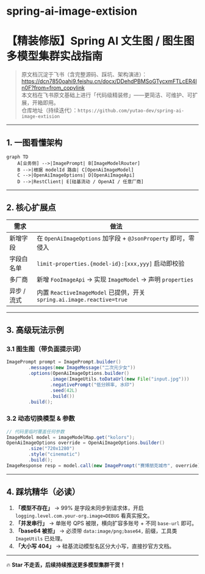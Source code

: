 # spring-ai-image-extision
# 【精装修版】Spring AI 文生图 / 图生图 多模型集群实战指南

> 原文档沉淀于飞书（含完整源码、踩坑、架构演进）：  
> https://dcn7850oahi9.feishu.cn/docx/DDehdPBMSoGTycxmFTLcER4In0F?from=from_copylink  
> 本文档在飞书原文基础上进行「代码级精装修」——更简洁、可维护、可扩展，开箱即用。  
> 仓库地址（持续迭代）：`https://github.com/yutao-dev/spring-ai-image-extision`

---

## 1. 一图看懂架构
```mermaid
graph TD
    A[业务侧] -->|ImagePrompt| B[ImageModelRouter]
    B -->|根据 modelId 路由| C[OpenAiImageModel]
    C -->|OpenAiImageOptions| D[OpenAiImageApi]
    D -->|RestClient| E[硅基流动 / OpenAI / 任意厂商]

```

---

## 2. 核心扩展点
| 需求 | 做法 |
|---|---|
| 新增字段 | 在 `OpenAiImageOptions` 加字段 + `@JsonProperty` 即可，零侵入 |
| 字段白名单 | `limit-properties.{model-id}:[xxx,yyy]` 启动即校验 |
| 多厂商 | 新增 `FooImageApi` → 实现 `ImageModel` → 声明 `properties` |
| 异步 / 流式 | 内置 `ReactiveImageModel` 已提供，开关 `spring.ai.image.reactive=true` |

---

## 3. 高级玩法示例
### 3.1 图生图（带负面提示词）
```java
ImagePrompt prompt = ImagePrompt.builder()
        .messages(new ImageMessage("二次元少女"))
        .options(OpenAiImageOptions.builder()
                .image(ImageUtils.toDataUrl(new File("input.jpg")))
                .negativePrompt("低分辨率, 水印")
                .seed(42L)
                .build())
        .build();
```

### 3.2 动态切换模型 & 参数
```java
// 代码里临时覆盖任何参数
ImageModel model = imageModelMap.get("kolors");
OpenAiImageOptions override = OpenAiImageOptions.builder()
        .size("720x1280")
        .style("cinematic")
        .build();
ImageResponse resp = model.call(new ImagePrompt("赛博朋克城市", override));
```

---

## 4. 踩坑精华（必读）
1. **「模型不存在」** → 99% 是字段未同步到请求体，开启 `logging.level.com.your-org.image=DEBUG` 看真实报文。  
2. **「并发串行」** → 单账号 QPS 被限，横向扩容多账号 + 不同 `base-url` 即可。  
3. **「base64 被拒」** → 必须带 `data:image/png;base64,` 前缀，工具类 `ImageUtils` 已处理。  
4. **「大小写 404」** → 硅基流动模型名区分大小写，直接抄官方文档。

---
🔥 **Star 不走丢，后续持续推送更多模型集群干货！**
```
